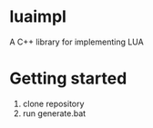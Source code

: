 # luaimpl
A C++ library for implementing LUA

# Getting started
 1) clone repository
 2) run generate.bat
